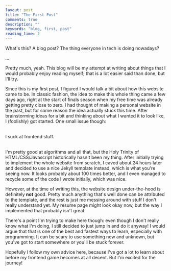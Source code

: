 ```yaml
---
layout: post
title: "The First Post"
comments: true
description: ""
keywords: "blog, first, post"
reading_time: 2
---
```


What's this? A blog post? The thing everyone in tech is doing nowadays?

...

Pretty much, yeah. This blog will be my attempt at writing about things that I would probably enjoy reading myself; that is a lot easier said than done, but I'll try.

Since this is my first post, I figured I would talk a bit about how this website came to be. In classic fashion, the idea to make this whole thing came a few days ago, right at the start of finals season when my free time was already getting pretty close to zero. I had thought of making a personal website in the past, but for some reason the idea actually stuck this time. After brainstorming ideas for a bit and thinking about what I wanted it to look like, I (foolishly) got started. One small issue though:
<br>
<br>

I suck at frontend stuff.
<br>
<br>

I'm pretty good at algorithms and all that, but the Holy Trinity of HTML/CSS/Javascript historically hasn't been my thing. After initially trying to implement the whole website from scratch, I caved about 24 hours later and decided to use a nice Jekyll template instead, which is what you're seeing now. It looks probably about 100 times better, and I even managed to recycle some of the code I wrote initially, which was nice.

However, at the time of writing this, the website design under-the-hood is definitely **not** good. Pretty much anything that's well done can be attributed to the template, and the rest is just me messing around with stuff I don't really understand yet. My resume page might look okay now, but the way I implemented that probably isn't great.

There's a point I'm trying to make here though: even though I don't really know what I'm doing, I still decided to just jump in and do it anyway! I would argue that that is one of the best and fastest ways to learn, especially with programming. It can be scary to use something new and unknown, but you've got to start somewhere or you'll be stuck forever.

Hopefully I follow my own advice here, because I've got a lot to learn about before my frontend game becomes at all decent. But I'm excited for the journey!
